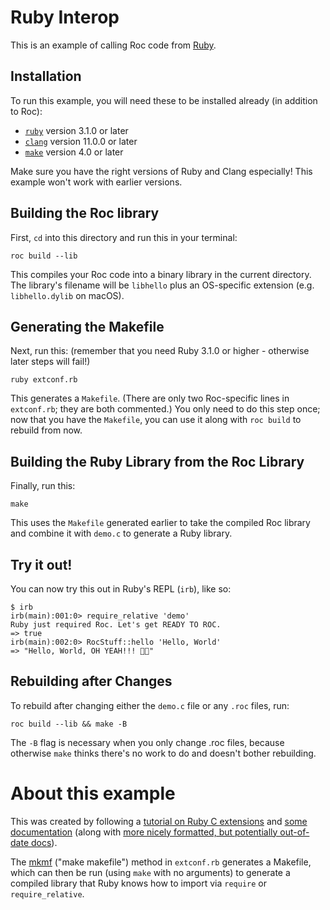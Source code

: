 # Ruby Interop

This is an example of calling Roc code from [Ruby](https://www.ruby-lang.org).

## Installation

To run this example, you will need these to be installed already (in addition to Roc):

- [`ruby`](https://www.ruby-lang.org/en/downloads) version 3.1.0 or later
- [`clang`](https://clang.llvm.org/) version 11.0.0 or later
- [`make`](https://www.gnu.org/software/make/) version 4.0 or later

Make sure you have the right versions of Ruby and Clang especially! This example won't work with earlier versions.

## Building the Roc library

First, `cd` into this directory and run this in your terminal:

```
roc build --lib
```

This compiles your Roc code into a binary library in the current directory. The library's filename will be `libhello` plus an OS-specific extension (e.g. `libhello.dylib` on macOS).

## Generating the Makefile

Next, run this: (remember that you need Ruby 3.1.0 or higher - otherwise later steps will fail!)

```
ruby extconf.rb
```

This generates a `Makefile`. (There are only two Roc-specific lines in `extconf.rb`; they are both commented.) You only need to do this step once; now that you have the `Makefile`, you can use it along with `roc build` to rebuild from now.

## Building the Ruby Library from the Roc Library

Finally, run this:

```
make
```

This uses the `Makefile` generated earlier to take the compiled Roc library and combine it with `demo.c` to generate a Ruby library.

## Try it out!

You can now try this out in Ruby's REPL (`irb`), like so:

```
$ irb
irb(main):001:0> require_relative 'demo'
Ruby just required Roc. Let's get READY TO ROC.
=> true
irb(main):002:0> RocStuff::hello 'Hello, World'
=> "Hello, World, OH YEAH!!! 🤘🤘"
```

## Rebuilding after Changes

To rebuild after changing either the `demo.c` file or any `.roc` files, run:

```
roc build --lib && make -B
```

The `-B` flag is necessary when you only change .roc files, because otherwise `make` thinks there's no work to do and doesn't bother rebuilding.

# About this example

This was created by following a [tutorial on Ruby C extensions](https://silverhammermba.github.io/emberb/c/) and [some documentation](https://github.com/ruby/ruby/blob/master/doc/extension.rdoc#label-Prepare+extconf.rb) (along with [more nicely formatted, but potentially out-of-date docs](https://docs.ruby-lang.org/en/2.4.0/extension_rdoc.html)).

The [mkmf](https://ruby-doc.org/stdlib-2.5.1/libdoc/mkmf/rdoc/MakeMakefile.html) ("make makefile") method in `extconf.rb` generates a Makefile, which can then be run (using `make` with no arguments) to generate a compiled library that Ruby knows how to import via `require` or `require_relative`.
